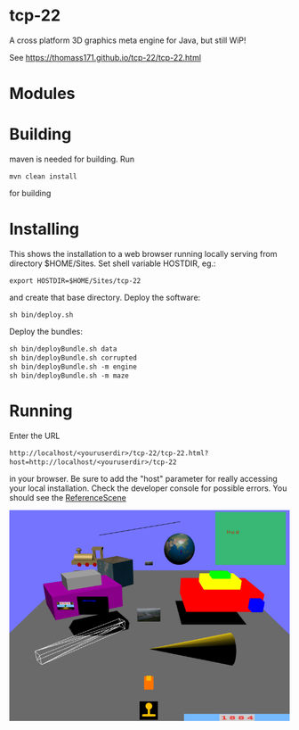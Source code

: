 # tcp-22

A cross platform 3D graphics meta engine for Java, but still WiP!

See https://thomass171.github.io/tcp-22/tcp-22.html

# Modules


# Building

maven is needed for building. Run

```
mvn clean install
```

for building

# Installing

This shows the installation to a web browser running locally serving from
directory $HOME/Sites. Set shell variable HOSTDIR, eg.:

```
export HOSTDIR=$HOME/Sites/tcp-22
```
and create that base directory. Deploy the software:

```
sh bin/deploy.sh
```

Deploy the bundles:

```
sh bin/deployBundle.sh data
sh bin/deployBundle.sh corrupted
sh bin/deployBundle.sh -m engine
sh bin/deployBundle.sh -m maze
```

# Running

Enter the URL
```
http://localhost/<youruserdir>/tcp-22/tcp-22.html?host=http://localhost/<youruserdir>/tcp-22
```
in your browser. Be sure to add the "host" parameter for really accessing your local installation.
Check the developer console for possible errors. 
You should see the [ReferenceScene](engine/src/main/java/de/yard/threed/engine/apps/reference/ReferenceScene.java)

![](docs/ReferenceScene-webgl.png)
